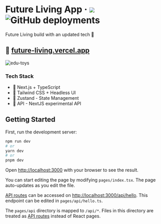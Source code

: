 <div>
  <h1>
    Future Living App
    &middot;
    <img src="https://img.shields.io/website?url=https%3A%2F%2Ffuture-living.vercel.app"/>
    <img alt="GitHub deployments" src="https://img.shields.io/github/deployments/raymondtju/future-living/production?label=production">
  </h1>
</div>

Future Living build with an updated tech 🤘

## 📘 [future-living.vercel.app](https://future-living.vercel.app/)
![edu-toys](https://res.cloudinary.com/dstfzlnsw/image/upload/v1680240592/future-living/cover-image_xnkrox.png)

### Tech Stack

- 🚀 Next.js + TypeScript
- 🍃 Tailwind CSS + Headless UI
- 🍕 Zustand - State Management
- 🎈 API - NextJS experimental API

## Getting Started

First, run the development server:

```bash
npm run dev
# or
yarn dev
# or
pnpm dev
```

Open [http://localhost:3000](http://localhost:3000) with your browser to see the result.

You can start editing the page by modifying `pages/index.tsx`. The page auto-updates as you edit the file.

[API routes](https://nextjs.org/docs/api-routes/introduction) can be accessed on [http://localhost:3000/api/hello](http://localhost:3000/api/hello). This endpoint can be edited in `pages/api/hello.ts`.

The `pages/api` directory is mapped to `/api/*`. Files in this directory are treated as [API routes](https://nextjs.org/docs/api-routes/introduction) instead of React pages.
